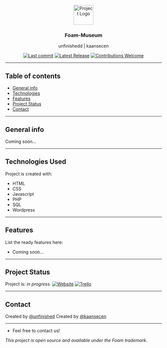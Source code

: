 <p align="center"><img src="https://picter-assets.s3.eu-west-1.amazonaws.com/contest-websites/foam-talent-call-2021/Foam%202019%20logo%20def_V4_cmyk_red_payoff%402x.png" height="64" alt="Project Logo"></p>
<h3 align="center">Foam-Museum</h3>
<p align="center">unfinishedd | kaansecen</p>
<p align="center">
    <a href="#"><img src="https://img.shields.io/github/last-commit/unfinishedd/Foam-Museum" alt="Last commit"></a>
    <a href="https://github.com/unfinishedd/Foam-Museum/releases/latest"><img src="https://img.shields.io/github/v/release/unfinishedd/Foam-Museum" alt="Latest Release"></a>
    <a href="https://github.com/unfinishedd/Foam-Museum/issues"><img src="https://img.shields.io/badge/contributions-welcome-ff69b4.svg" alt="Contributions Welcome"></a>
</p>

---

## Table of contents

- [General info](#general-info)
- [Technologies](#technologies-used)
- [Features](#features)
- [Project Status](#project-status)
- [Contact](#contact)

---

## General info

Coming soon...

---

## Technologies Used

Project is created with:

- HTML
- CSS
- Javascript
- PHP
- SQL
- Wordpress

---

## Features

List the ready features here:

- Coming soon...

---

## Project Status

Project is: _in progress_.
[![Website](https://img.shields.io/badge/-Website-2e343f?logo=google&logoColor=white&style=for-the-badge)](https://kaansecen.nl/wordpress/foam)
[![Trello](https://img.shields.io/badge/-trello-2e343f?logo=Trello&logoColor=white&style=for-the-badge)](https://trello.com/b/fozAhvke/foam-e-commerce)

---

## Contact

Created by [@unfinished](https://www.unfinishedd.nl)
Created by [@kaansecen](https://www.kaansecen.nl)

---

- Feel free to contact us!

_This project is open source and available under the Foam trademark_.
